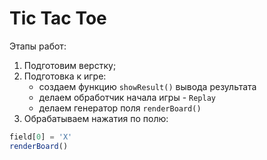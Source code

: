 # Tic Tac Toe

Этапы работ:
1. Подготовим верстку;
2. Подготовка к игре:
   - создаем функцию `showResult()` вывода результата
   - делаем обработчик начала игры - `Replay`
   - делаем генератор поля `renderBoard()`
3. Обрабатываем нажатия по полю:
```js
field[0] = 'X'
renderBoard()
```